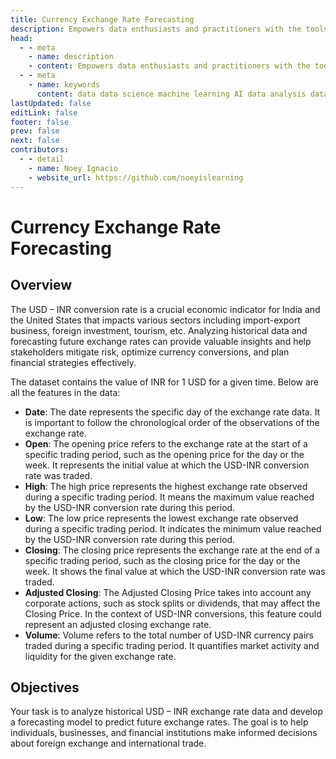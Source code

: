 ```yaml
---
title: Currency Exchange Rate Forecasting
description: Empowers data enthusiasts and practitioners with the tools and knowledge to unlock the potential of data.
head:
  - - meta
    - name: description
    - content: Empowers data enthusiasts and practitioners with the tools and knowledge to unlock the potential of data.
  - - meta
    - name: keywords
      content: data data science machine learning AI data analysis data-driven data enthusiasts data practitioners
lastUpdated: false
editLink: false
footer: false
prev: false
next: false
contributors:
  - - detail
    - name: Noey Ignacio
    - website_url: https://github.com/noeyislearning
---
```


# Currency Exchange Rate Forecasting

<DownloadBadge githubURL=""></DownloadBadge>

## Overview

The USD – INR conversion rate is a crucial economic indicator for India and the United States that impacts various sectors including import-export business, foreign investment, tourism, etc. Analyzing historical data and forecasting future exchange rates can provide valuable insights and help stakeholders mitigate risk, optimize currency conversions, and plan financial strategies effectively.

The dataset contains the value of INR for 1 USD for a given time. Below are all the features in the data:

- **Date**: The date represents the specific day of the exchange rate data. It is important to follow the chronological order of the observations of the exchange rate.
- **Open**: The opening price refers to the exchange rate at the start of a specific trading period, such as the opening price for the day or the week. It represents the initial value at which the USD-INR conversion rate was traded.
- **High**: The high price represents the highest exchange rate observed during a specific trading period. It means the maximum value reached by the USD-INR conversion rate during this period.
- **Low**: The low price represents the lowest exchange rate observed during a specific trading period. It indicates the minimum value reached by the USD-INR conversion rate during this period.
- **Closing**: The closing price represents the exchange rate at the end of a specific trading period, such as the closing price for the day or the week. It shows the final value at which the USD-INR conversion rate was traded.
- **Adjusted Closing**: The Adjusted Closing Price takes into account any corporate actions, such as stock splits or dividends, that may affect the Closing Price. In the context of USD-INR conversions, this feature could represent an adjusted closing exchange rate.
- **Volume**: Volume refers to the total number of USD-INR currency pairs traded during a specific trading period. It quantifies market activity and liquidity for the given exchange rate.

## Objectives

Your task is to analyze historical USD – INR exchange rate data and develop a forecasting model to predict future exchange rates. The goal is to help individuals, businesses, and financial institutions make informed decisions about foreign exchange and international trade.
